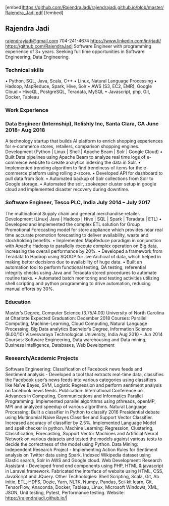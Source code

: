 [embed]https://github.com/RajendraJadi/rajendrajadi.github.io/blob/master/Rajendra_Jadi.pdf [/embed]

## Rajendra Jadi  
rajendrayjadi@gmail.com 704-241-4674  https://www.linkedin.com/in/rjadi/  https://github.com/RajendraJadi
Software Engineer with programming experience of 3+ years. Seeking full time opportunities in Software Engineering, Data Engineering.

### Technical skills
• Python, SQL, Java, Scala, C++  • Linux, Natural Language Processing
• Hadoop, MapReduce, Spark, Hive, Solr  • AWS (S3, EC2, EMR), Google Cloud
• HiveQL, PostgreSQL, Teradata, MySQL  • Javascript, php, Git, Docker, Tableau 

### Work Experience

### Data Engineer (Internship), Relishly Inc, Santa Clara, CA June 2018- Aug 2018
A technology startup that builds AI platform to enrich shopping experiences for e-commerce stores, retailers, comparison shopping engines.
Development (Python | Linux | Shell | Apache Beam | Solr | Google Cloud)
• Built Data pipelines using Apache Beam to analyze real time logs of e-commerce website to create analytics indexing the data in Solr.
• Implemented trending algorithm to find trendiness of items for the e-commerce platform using rolling z-score.
• Developed API for dashboard to pull data from Solr.
• Automated backup of Solr collections from Solr to Google storage.
• Automated the solr, zookeeper cluster setup in google cloud and implemented disaster recovery during downtime.

### Software Engineer, Tesco PLC, India July 2014 – July 2017
The multinational Supply chain and general merchandise retailer.
Development (Linux| Java | Hadoop | Hive | SQL | Spark | Teradata | ETL)
• Developed and implemented the complex ETL solution for Group Promotional Forecasting model for store appliance which provides near real time accurate promotion forecasting to deliver availability, waste and stockholding benefits.
• Implemented MapReduce paradigm in conjunction with Apache Hadoop to parallelly execute complex operation on Big data, increasing the overall performance by 20%.
• Developed a framework from Teradata to Hadoop using SQOOP for live Archival of data, which helped in making better decisions due to availability of huge data.
• Built an automation tool to perform functional testing, QA testing, referential integrity checks using Java and Teradata stored procedures to automate routine tasks.
• Automated batch monitoring and testing activities utilizing shell scripting and python programming to drive automation, reducing manual efforts by 30%.

### Education
Master’s Degree, Computer Science (3.75/4.00) University of North Carolina at Charlotte Expected Graduation: December 2018
Courses: Parallel Computing, Machine-Learning, Cloud Computing, Natural Language Processing, Big Data analytics
Bachelor’s Degree, Information Science (8.00/10) Visvesvaraya Technological University, India Aug 2010 – Jun 2014
Courses: Software Engineering, Data warehousing and Data mining, Business Intelligence, Databases, Web Development 

### Research/Academic Projects
Software Engineering: Classification of Facebook news feeds and Sentiment analysis - Developed a tool that extracts real-time data, classifies the Facebook user’s news feeds into various categories using classifiers like Naïve Bayes, SVM, Logistic Regression and perform sentiment analysis on facebook news feeds. Publication: International Conference on Advances in Computing, Communications and Informatics
Parallel Programming: Implemented parallel algorithms using pthreads, openMP, MPI and analyzed speedup of various algorithms.
Natural Language Processing: Built a classifier in Python to classify 2016 Presidential debate using Multinomial Naive Bayes Classifier and Support Vector Classifier. Increased accuracy of classifier by 2.5%. Implemented Language Model and spell checker in python.
Machine Learning: Regression, Clustering, Classification, Forecasting, Support Vector Machines and Artificial Neural Network on various datasets and tested the models against various tests to decide the correctness of the model using Python.
Data Mining: Independent Research Project - Implementing Action Rules for Sentiment analysis on Twitter data using Spark.
Indexed Wikipedia dataset using Elastic search, Solr in AWS and Google cloud.
Web Development: Research Assistant - Developed frond end components using PHP, HTML & javascript in Laravel framework. Fabricated the interface of website using HTML, CSS, JavaScript and JQuery.
Other Technologies: Shell Scripting, Scala, Git, Ab Initio, ETL, HDFS, Oozie, Yarn, NLTK, Numpy, Pandas, Sci-kit learn, Git, TensorFlow, Anaconda, Docker, Tableau, Linux, Microsoft Windows, XML, JSON, Unit testing, Pytest, Performance testing.
Website: https://rajendrajadi.github.io/|
